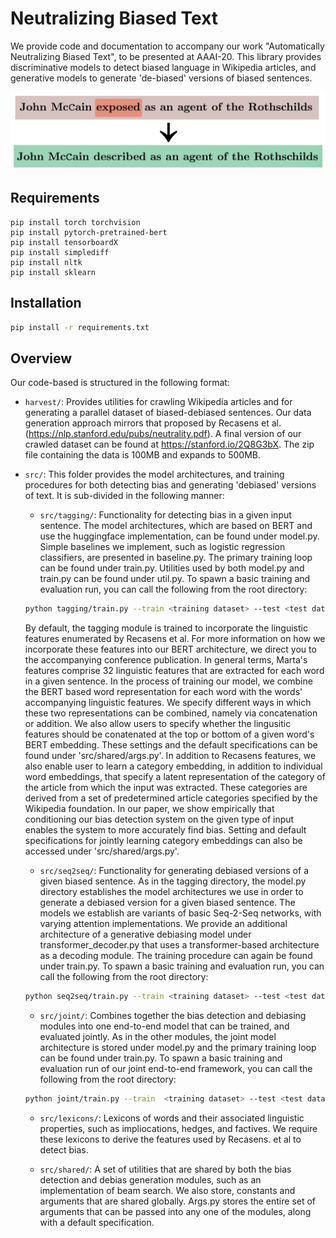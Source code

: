 # Neutralizing Biased Text

We provide code and documentation to accompany our work "Automatically Neutralizing Biased Text", to be presented at AAAI-20. This library provides discriminative models to detect biased language in Wikipedia articles, and generative models to generate 'de-biased' versions of biased sentences.

![Repo List](firstpage.png)

## Requirements 

```
pip install torch torchvision
pip install pytorch-pretrained-bert
pip install tensorboardX
pip install simplediff
pip install nltk
pip install sklearn
```

## Installation

```bash
pip install -r requirements.txt
```

## Overview 
Our code-based is structured in the following format: 

* `harvest/`: Provides utilities for crawling Wikipedia articles and for generating a parallel dataset of biased-debiased sentences. Our data generation approach mirrors that proposed by Recasens et al. (https://nlp.stanford.edu/pubs/neutrality.pdf). A final version of our crawled dataset can be found at https://stanford.io/2Q8G3bX. The zip file containing the data is 100MB
and expands to 500MB. 
* `src/`: This folder provides the model architectures, and training procedures for both detecting bias and generating 'debiased' versions of text. It is sub-divided in the following manner: 
    + `src/tagging/`: Functionality for detecting bias in a given input sentence. The model architectures, which are based on BERT and use the huggingface implementation, can be found under model.py. Simple baselines we implement, such as logistic regression classifiers, are presented in baseline.py. The primary training loop can be found under train.py. Utilities used by both model.py and train.py can be found under util.py.  To spawn a basic training and evaluation run, you can call the following from the root directory: 

    ```bash
    python tagging/train.py --train <training dataset> --test <test dataset> --working_dir <dir> --train_batch_size <batch_size> --test_batch_size <batch_size>  --hidden_size <hidden_size> --debug_skip
    ```

    By default, the tagging module is trained to incorporate the linguistic features enumerated by Recasens et al. For more information on how we incorporate these features into our BERT architecture, we direct you to the accompanying conference publication. In general terms, Marta's features comprise 32 linguistic features that are extracted for each word in a given sentence. In the process of training our model, we combine the BERT based word representation for each word with the words' accompanying linguistic features. We specify different ways in which these two representations can be combined, namely via concatenation or addition. We also allow users to specify whether the lingusitic features should be conatenated at the top or bottom of a given word's BERT embedding. These settings and the default specifications can be found under 'src/shared/args.py'. In addition to Recasens features, we also enable user to learn a category embedding, in addition to individual word embeddings, that specify a latent representation of the category of the article from which the input was extracted. These categories are derived from a set of predetermined article categories specified by the Wikipedia foundation. In our paper, we show empirically that conditioning our bias detection system on the given type of input enables the system to more accurately find bias. Setting and default specifications for jointly learning category embeddings can also be accessed under 'src/shared/args.py'.

    + `src/seq2seq/`: Functionality for generating debiased versions of a given biased sentence. As in the tagging directory, the model.py directory establishes the model architectures we use 
    in order to generate a debiased version for a given biased sentence. The models we establish are variants of basic Seq-2-Seq networks, with varying attention implementations. We provide an additional architecture of a generative debiasing model under transformer_decoder.py that uses a transformer-based architecture as a decoding module. The training procedure can again be found under train.py. To spawn a basic training and evaluation run, you can call the following from the root directory: 

    ```bash
    python seq2seq/train.py --train <training dataset> --test <test dataset> --working_dir <dir> --max_seq_len <seq_size> --train_batch_size <batch_size>  --test_batch_size <batch_size>   --hidden_size  <hidden_size> --debug_skip
    ```

    + `src/joint/`: Combines together the bias detection and debiasing modules into one end-to-end model that can be trained, and evaluated jointly. As in the other modules, the joint model architecture is stored under model.py and the primary training loop can be found under train.py. To spawn a basic training and evaluation run of our joint end-to-end framework, you can call the following from the root directory: 

    ```bash
    python joint/train.py --train  <training dataset> --test <test dataset>  --extra_features_top --pre_enrich --activation_hidden --tagging_pretrain_epochs 1 --pretrain_epochs 4     --learning_rate 0.0003 --epochs 2 --hidden_size 10 --train_batch_size 4 --test_batch_size 4     --bert_full_embeddings --debias_weight 1.3 --freeze_tagger --token_softmax --sequence_softmax  --working_dir <dir>  --debug_skip
    ```

    + `src/lexicons/`: Lexicons of words and their associated linguistic properties, such as impliocations, hedges, and factives. We require these lexicons to derive the features used by Recasens. et al to detect bias. 

    + `src/shared/`: A set of utilities that are shared by both the bias detection and debias generation modules, such as an implementation of beam search. We also store, constants and arguments that are shared globally. Args.py stores the entire set of arguments that can be passed into any one of the modules, along with a default specification. 
